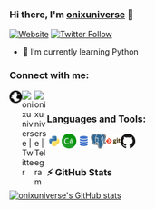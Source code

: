 ### Hi there, I'm [onixuniverse][website] 👋 

[![Website](https://img.shields.io/website?label=onixuniverse.github.io&style=for-the-badge&url=https%3A%2F%2Fonixuniverse.github.io%2F)](https://onixuniverse.github.io)
[![Twitter Follow](https://img.shields.io/twitter/follow/onixuniverse?style=for-the-badge)](https://twitter.com/onixuniverse)


- 🌱 I’m currently learning Python

### Connect with me:

[<img align="left" alt="onixuniverse.github.io" width="22px" src="https://raw.githubusercontent.com/iconic/open-iconic/master/svg/globe.svg" />][website]
[<img align="left" alt="onixuniverse | Twitter" width="22px" src="https://cdn.jsdelivr.net/npm/simple-icons@v3/icons/twitter.svg" />][twitter]
[<img align="left" alt="onixuniverse | Telegram" width="22px" src="https://cdn.jsdelivr.net/npm/simple-icons@v3/icons/telegram.svg" />][telegram]

<br />

### Languages and Tools:

<img align="left" alt="Python" width="26px" src="https://raw.githubusercontent.com/github/explore/80688e429a7d4ef2fca1e82350fe8e3517d3494d/topics/python/python.png"/>
<img align="left" alt="C#" width="26px" src="https://raw.githubusercontent.com/github/explore/80688e429a7d4ef2fca1e82350fe8e3517d3494d/topics/csharp/csharp.png"/>
<img align="left" alt="SQL" width="26px" src="https://raw.githubusercontent.com/github/explore/80688e429a7d4ef2fca1e82350fe8e3517d3494d/topics/sql/sql.png"/>
<img align="left" alt="PostgreSQL" width="26px" src="https://raw.githubusercontent.com/github/explore/80688e429a7d4ef2fca1e82350fe8e3517d3494d/topics/postgresql/postgresql.png"/>
<img align="left" alt="Git" width="26px" src="https://raw.githubusercontent.com/github/explore/80688e429a7d4ef2fca1e82350fe8e3517d3494d/topics/git/git.png"/>
<img align="left" alt="GitHub" width="26px" src="https://raw.githubusercontent.com/github/explore/78df643247d429f6cc873026c0622819ad797942/topics/github/github.png"/>

<br />
<br />


### :zap: GitHub Stats
[![onixuniverse's GitHub stats](https://github-readme-stats.vercel.app/api?username=onixuniverse&show_icons=true)](https://github.com/onixuniverse/github-readme-stats)

[website]: https://onixuniverse.github.io/
[twitter]: https://twitter.com/onixuniverse
[telegram]: https://t.me/dmuniverse17

